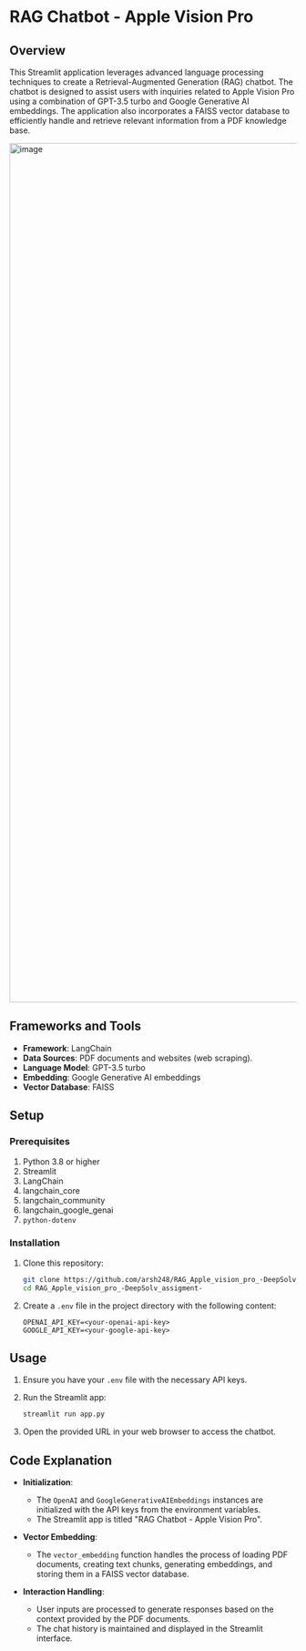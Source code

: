 # RAG Chatbot - Apple Vision Pro

## Overview

This Streamlit application leverages advanced language processing techniques to create a Retrieval-Augmented Generation (RAG) chatbot. The chatbot is designed to assist users with inquiries related to Apple Vision Pro using a combination of GPT-3.5 turbo and Google Generative AI embeddings. The application also incorporates a FAISS vector database to efficiently handle and retrieve relevant information from a PDF knowledge base.

<img width="1509" alt="image" src="https://github.com/user-attachments/assets/0cf0e96e-d5cd-44e8-b926-79d833c41268">


## Frameworks and Tools

- **Framework**: LangChain
- **Data Sources**: PDF documents and websites (web scraping).
- **Language Model**: GPT-3.5 turbo
- **Embedding**: Google Generative AI embeddings
- **Vector Database**: FAISS

## Setup

### Prerequisites

1. Python 3.8 or higher
2. Streamlit
3. LangChain
4. langchain_core
5. langchain_community
6. langchain_google_genai
7. `python-dotenv`

### Installation

1. Clone this repository:

    ```bash
    git clone https://github.com/arsh248/RAG_Apple_vision_pro_-DeepSolv_assigment-
    cd RAG_Apple_vision_pro_-DeepSolv_assigment-
    ```

2. Create a `.env` file in the project directory with the following content:

    ```dotenv
    OPENAI_API_KEY=<your-openai-api-key>
    GOOGLE_API_KEY=<your-google-api-key>
    ```

## Usage

1. Ensure you have your `.env` file with the necessary API keys.
2. Run the Streamlit app:

    ```bash
    streamlit run app.py
    ```

3. Open the provided URL in your web browser to access the chatbot.

## Code Explanation

- **Initialization**:
  - The `OpenAI` and `GoogleGenerativeAIEmbeddings` instances are initialized with the API keys from the environment variables.
  - The Streamlit app is titled "RAG Chatbot - Apple Vision Pro".

- **Vector Embedding**:
  - The `vector_embedding` function handles the process of loading PDF documents, creating text chunks, generating embeddings, and storing them in a FAISS vector database.

- **Interaction Handling**:
  - User inputs are processed to generate responses based on the context provided by the PDF documents.
  - The chat history is maintained and displayed in the Streamlit interface.

